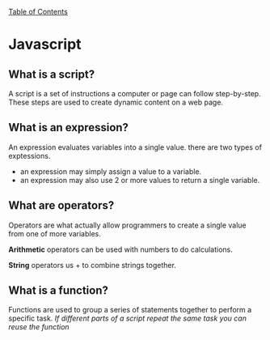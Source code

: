 

[Table of Contents](README.md)

# Javascript

## What is a script?
A script is a set of instructions a computer or page can follow step-by-step. These steps are used to create dynamic content on a web page.

## What is an expression?
An expression evaluates variables into a single value. there are two types of exptessions.
- an expression may simply assign a value to a variable.
- an expression may also use 2 or more values to return a single variable.

## What are operators?
Operators are what actually allow programmers to create a single value from one of more variables.

**Arithmetic** operators can be used with numbers to do calculations.

**String** operators us + to combine strings together.

## What is a function?
Functions are used to group a series of statements together to perform a specific task.
*If different parts of a script repeat the same task you can reuse the function* 

